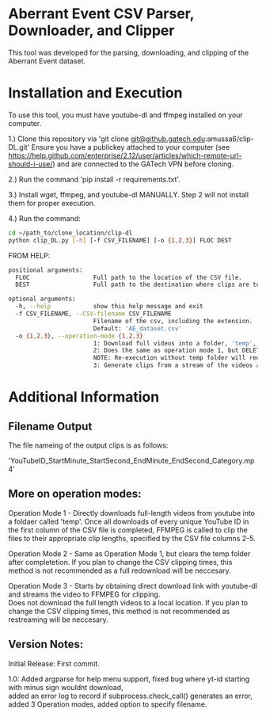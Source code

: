 # Aberrant Event CSV Parser, Downloader, and Clipper

This tool was developed for the parsing, downloading,
and clipping of the Aberrant Event dataset.

# Installation and Execution

To use this tool, you must have youtube-dl and ffmpeg 
installed on your computer.

1.) Clone this repository via 'git clone git@github.gatech.edu:amussa6/clip-DL.git'
    Ensure you have a publickey attached to your computer (see 
    https://help.github.com/enterprise/2.12/user/articles/which-remote-url-should-i-use/)
    and are connected to the GATech VPN before cloning.       

2.) Run the command 'pip install -r requirements.txt'.

3.) Install wget, ffmpeg, and youtube-dl MANUALLY. Step 
    2 will not install them for proper execution.

4.) Run the command: 

```bash
cd ~/path_to/clone_location/clip-dl
python clip_DL.py [-h] [-f CSV_FILENAME] [-o {1,2,3}] FLOC DEST
```

FROM HELP:

```bash
positional arguments:
  FLOC                  Full path to the location of the CSV file.
  DEST                  Full path to the destination where clips are to be stored.

optional arguments:
  -h, --help            show this help message and exit
  -f CSV_FILENAME, --CSV-filename CSV_FILENAME
                        Filename of the csv, including the extension.
                        Default: 'AE_dataset.csv'
  -o {1,2,3}, --operation-mode {1,2,3}
                        1: Download full videos into a folder, 'temp', and clip into a folder, 'clips' at DEST.
                        2: Does the same as operation mode 1, but DELETES the temp folder. 
                        NOTE: Re-execution without temp folder will require full dataset download or stream (opmode 3).
                        3: Generate clips from a stream of the videos and only saves the clips.
```
# Additional Information

## Filename Output

The file nameing of the output clips is as follows:
                    
'YouTubeID_StartMinute_StartSecond_EndMinute_EndSecond_Category.mp4'

## More on operation modes:

Operation Mode 1 -  Directly downloads full-length videos from youtube into a foldaer called 'temp'. Once all downloads of
                        every   unique YouTube ID in the first column of the CSV file is completed, FFMPEG is called to clip 
                        the files to their appropriate clip lengths, specified by the CSV file columns 2-5.
                        
Operation Mode 2 -  Same as Operation Mode 1, but clears the temp folder after completetion. If you plan to change the CSV 
                        clipping times, this method is not recommended as a full redownload will be neccesary.

Operation Mode 3 -  Starts by obtaining direct download link with youtube-dl and streams the video to FFMPEG for clipping.      
                        Does not download the full length videos to a local location. If you plan to change the CSV clipping 
                        times, this method is not recommended as restreaming will be neccesary.

## Version Notes:

Initial Release:    First commit.

1.0:                Added argparse for help menu support, fixed bug where yt-id starting with minus sign wouldnt download,  
                    added an error log to record if subprocess.check_call() generates an error, added 3 Operation modes, 
                    added option to specify filename.
